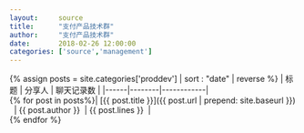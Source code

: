 ```yaml
---
layout: 	source
title: 		"支付产品技术群"
author: 	"支付产品技术群"
date:       2018-02-26 12:00:00 
categories:	['source','management']
---
```

{% assign posts = site.categories['proddev'] | sort : "date" | reverse %}
| 标题 | 分享人 | 聊天记录数 | 
|------|--------|------------|  
{% for post in posts%}| [{{ post.title }}]({{ post.url | prepend: site.baseurl }}) &nbsp;&nbsp;| {{ post.author }} &nbsp;| {{ post.lines }} &nbsp;|  
{% endfor %}
